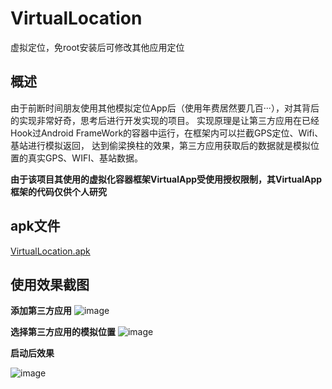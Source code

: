 # VirtualLocation
虚拟定位，免root安装后可修改其他应用定位

概述
---
由于前断时间朋友使用其他模拟定位App后（使用年费居然要几百···），对其背后的实现非常好奇，思考后进行开发实现的项目。
实现原理是让第三方应用在已经Hook过Android FrameWork的容器中运行，在框架内可以拦截GPS定位、Wifi、基站进行模拟返回，
达到偷梁换柱的效果，第三方应用获取后的数据就是模拟位置的真实GPS、WIFI、基站数据。


**由于该项目其使用的虚拟化容器框架VirtualApp受使用授权限制，其VirtualApp框架的代码仅供个人研究**

apk文件
---
[VirtualLocation.apk](https://raw.githubusercontent.com/pengliangAndroid/VirtualLocation/master/app/VirtualLocation.apk)

使用效果截图
---
**添加第三方应用**
![image](https://github.com/pengliangAndroid/VirtualLocation/blob/master/screenshot/1.png "使用效果截图")



**选择第三方应用的模拟位置**
![image](https://github.com/pengliangAndroid/VirtualLocation/blob/master/screenshot/2.png "使用效果截图")


**启动后效果**
  
  
![image](https://github.com/pengliangAndroid/VirtualLocation/blob/master/screenshot/3.png "使用效果截图")


